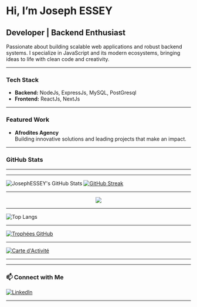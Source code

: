# Hi, I’m Joseph ESSEY

## Developer | Backend Enthusiast

Passionate about building scalable web applications and robust backend systems. I specialize in JavaScript and its modern ecosystems, bringing ideas to life with clean code and creativity. 

---

###  Tech Stack

- **Backend:** NodeJs, ExpressJs, MySQL, PostGresql
- **Frontend:** ReactJs, NextJs

---

### Featured Work

- **Afrodites Agency**  
  Building innovative solutions and leading projects that make an impact.

---

### GitHub Stats

---

---

![JosephESSEY's GitHub Stats](https://github-readme-stats.vercel.app/api?username=JosephESSEY&show_icons=true&theme=react)
[![GitHub Streak](https://streak-stats.demolab.com?user=JosephESSEY&theme=react&hide_border=true)](https://git.io/streak-stats)

---

<p align="center">
  <img src="https://github-profile-summary-cards.vercel.app/api/cards/profile-details?username=JosephESSEY&theme=react" />
</p>


---

![Top Langs](https://github-readme-stats.vercel.app/api/top-langs/?username=JosephESSEY&layout=compact&theme=react)

---

[![Trophées GitHub](https://github-profile-trophy.vercel.app/?username=JosephESSEY&theme=react&row=2&column=3)](https://github.com/ryo-ma/github-profile-trophy)

---

[![Carte d'Activité](https://github-readme-activity-graph.vercel.app/graph?username=JosephESSEY&theme=react&area=true)](https://github.com/ashutosh00710/github-readme-activity-graph)

---




---

### 📫 Connect with Me

[![LinkedIn](https://img.shields.io/badge/LinkedIn-JosephESSEY-blue?style=for-the-badge&logo=linkedin)](https://www.linkedin.com/in/JosephESSEY)

---

<!--
**JosephESSEY/JosephESSEY** is a ✨ special ✨ repository because its README.md (this file) appears on your GitHub profile.
-->

